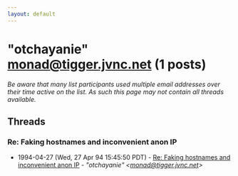 ```yaml
---
layout: default
---
```


# "otchayanie" <monad@tigger.jvnc.net> (1 posts)

_Be aware that many list participants used multiple email addresses over their time active on the list. As such this page may not contain all threads available._

## Threads

### Re: Faking hostnames and inconvenient anon IP
+ 1994-04-27 (Wed, 27 Apr 94 15:45:50 PDT) - [Re: Faking hostnames and inconvenient anon IP](/archive/1994/04/16e0f24c86944dccf8d23b7107b2fc27d8f5ce2d9b73a3b2ebc066af7d98b9c7) - _"otchayanie" \<monad@tigger.jvnc.net\>_

